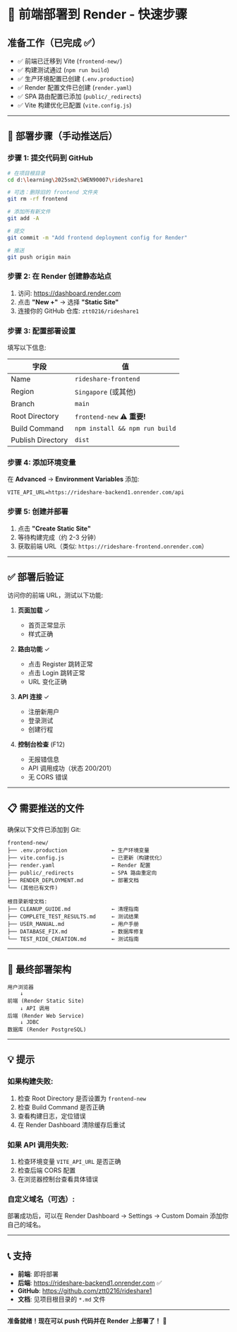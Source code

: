# 🚀 前端部署到 Render - 快速步骤

## 准备工作（已完成 ✅）

- ✅ 前端已迁移到 Vite (`frontend-new/`)
- ✅ 构建测试通过 (`npm run build`)
- ✅ 生产环境配置已创建 (`.env.production`)
- ✅ Render 配置文件已创建 (`render.yaml`)
- ✅ SPA 路由配置已添加 (`public/_redirects`)
- ✅ Vite 构建优化已配置 (`vite.config.js`)

---

## 🎯 部署步骤（手动推送后）

### 步骤 1: 提交代码到 GitHub

```bash
# 在项目根目录
cd d:\learning\2025sm2\SWEN90007\rideshare1

# 可选：删除旧的 frontend 文件夹
git rm -rf frontend

# 添加所有新文件
git add -A

# 提交
git commit -m "Add frontend deployment config for Render"

# 推送
git push origin main
```

### 步骤 2: 在 Render 创建静态站点

1. 访问: https://dashboard.render.com
2. 点击 **"New +"** → 选择 **"Static Site"**
3. 连接你的 GitHub 仓库: `ztt0216/rideshare1`

### 步骤 3: 配置部署设置

填写以下信息:

| 字段 | 值 |
|------|-----|
| Name | `rideshare-frontend` |
| Region | `Singapore` (或其他) |
| Branch | `main` |
| Root Directory | `frontend-new` ⚠️ **重要!** |
| Build Command | `npm install && npm run build` |
| Publish Directory | `dist` |

### 步骤 4: 添加环境变量

在 **Advanced** → **Environment Variables** 添加:

```
VITE_API_URL=https://rideshare-backend1.onrender.com/api
```

### 步骤 5: 创建并部署

1. 点击 **"Create Static Site"**
2. 等待构建完成（约 2-3 分钟）
3. 获取前端 URL（类似: `https://rideshare-frontend.onrender.com`）

---

## ✅ 部署后验证

访问你的前端 URL，测试以下功能:

1. **页面加载** ✓
   - 首页正常显示
   - 样式正确

2. **路由功能** ✓
   - 点击 Register 跳转正常
   - 点击 Login 跳转正常
   - URL 变化正确

3. **API 连接** ✓
   - 注册新用户
   - 登录测试
   - 创建行程

4. **控制台检查** (F12)
   - 无报错信息
   - API 调用成功（状态 200/201）
   - 无 CORS 错误

---

## 📋 需要推送的文件

确保以下文件已添加到 Git:

```
frontend-new/
├── .env.production              ← 生产环境变量
├── vite.config.js               ← 已更新（构建优化）
├── render.yaml                  ← Render 配置
├── public/_redirects            ← SPA 路由重定向
├── RENDER_DEPLOYMENT.md         ← 部署文档
└── (其他已有文件)

根目录新增文档:
├── CLEANUP_GUIDE.md             ← 清理指南
├── COMPLETE_TEST_RESULTS.md     ← 测试结果
├── USER_MANUAL.md               ← 用户手册
├── DATABASE_FIX.md              ← 数据库修复
└── TEST_RIDE_CREATION.md        ← 测试指南
```

---

## 🔗 最终部署架构

```
用户浏览器
    ↓
前端 (Render Static Site)
    ↓ API 调用
后端 (Render Web Service)
    ↓ JDBC
数据库 (Render PostgreSQL)
```

---

## 💡 提示

### 如果构建失败:
1. 检查 Root Directory 是否设置为 `frontend-new`
2. 检查 Build Command 是否正确
3. 查看构建日志，定位错误
4. 在 Render Dashboard 清除缓存后重试

### 如果 API 调用失败:
1. 检查环境变量 `VITE_API_URL` 是否正确
2. 检查后端 CORS 配置
3. 在浏览器控制台查看具体错误

### 自定义域名（可选）:
部署成功后，可以在 Render Dashboard → Settings → Custom Domain 添加你自己的域名。

---

## 📞 支持

- **前端**: 即将部署
- **后端**: https://rideshare-backend1.onrender.com ✅
- **GitHub**: https://github.com/ztt0216/rideshare1
- **文档**: 见项目根目录的 `*.md` 文件

---

**准备就绪！现在可以 push 代码并在 Render 上部署了！** 🚀
